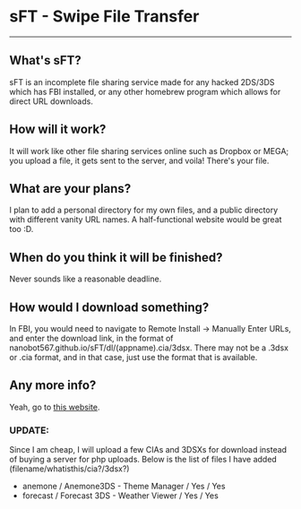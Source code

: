 # sFT - Swipe File Transfer
---

## What's sFT?
sFT is an incomplete file sharing service made for any hacked 2DS/3DS which has FBI installed, or any other homebrew program which allows for direct URL downloads.

## How will it work?
It will work like other file sharing services online such as Dropbox or MEGA; you upload a file, it gets sent to the server, and voila! There's your file.

## What are your plans?
I plan to add a personal directory for my own files, and a public directory with different vanity URL names. A half-functional website would be great too :D.

## When do you think it will be finished?

Never sounds like a reasonable deadline.

## How would I download something?

In FBI, you would need to navigate to Remote Install -> Manually Enter URLs, and enter the download link, in the format of nanobot567.github.io/sFT/dl/(appname).cia/3dsx. There may not be a .3dsx or .cia format, and in that case, just use the format that is available.

## Any more info?

Yeah, go to [this website](https://nanobot567.github.io/sFT/).

### UPDATE:

Since I am cheap, I will upload a few CIAs and 3DSXs for download instead of buying a server for php uploads. Below is the list of files I have added (filename/whatisthis/cia?/3dsx?)

* anemone / Anemone3DS - Theme Manager / Yes / Yes
* forecast / Forecast 3DS - Weather Viewer / Yes / Yes
